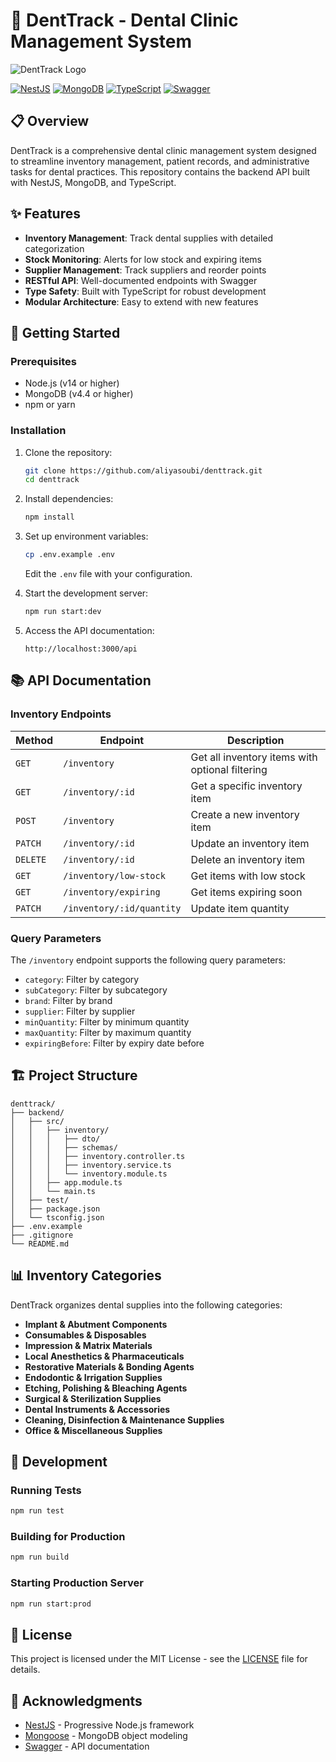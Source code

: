 # 🦷 DentTrack - Dental Clinic Management System

![DentTrack Logo](https://via.placeholder.com/150x150.png?text=DentTrack)

[![NestJS](https://img.shields.io/badge/NestJS-E0234E?style=for-the-badge&logo=nestjs&logoColor=white)](https://nestjs.com/)
[![MongoDB](https://img.shields.io/badge/MongoDB-4EA94B?style=for-the-badge&logo=mongodb&logoColor=white)](https://www.mongodb.com/)
[![TypeScript](https://img.shields.io/badge/TypeScript-3178C6?style=for-the-badge&logo=typescript&logoColor=white)](https://www.typescriptlang.org/)
[![Swagger](https://img.shields.io/badge/Swagger-85EA2D?style=for-the-badge&logo=swagger&logoColor=black)](https://swagger.io/)

## 📋 Overview

DentTrack is a comprehensive dental clinic management system designed to streamline inventory management, patient records, and administrative tasks for dental practices. This repository contains the backend API built with NestJS, MongoDB, and TypeScript.

## ✨ Features

- **Inventory Management**: Track dental supplies with detailed categorization
- **Stock Monitoring**: Alerts for low stock and expiring items
- **Supplier Management**: Track suppliers and reorder points
- **RESTful API**: Well-documented endpoints with Swagger
- **Type Safety**: Built with TypeScript for robust development
- **Modular Architecture**: Easy to extend with new features

## 🚀 Getting Started

### Prerequisites

- Node.js (v14 or higher)
- MongoDB (v4.4 or higher)
- npm or yarn

### Installation

1. Clone the repository:
   ```bash
   git clone https://github.com/aliyasoubi/denttrack.git
   cd denttrack
   ```

2. Install dependencies:
   ```bash
   npm install
   ```

3. Set up environment variables:
   ```bash
   cp .env.example .env
   ```
   Edit the `.env` file with your configuration.

4. Start the development server:
   ```bash
   npm run start:dev
   ```

5. Access the API documentation:
   ```
   http://localhost:3000/api
   ```

## 📚 API Documentation

### Inventory Endpoints

| Method | Endpoint | Description |
|--------|----------|-------------|
| `GET` | `/inventory` | Get all inventory items with optional filtering |
| `GET` | `/inventory/:id` | Get a specific inventory item |
| `POST` | `/inventory` | Create a new inventory item |
| `PATCH` | `/inventory/:id` | Update an inventory item |
| `DELETE` | `/inventory/:id` | Delete an inventory item |
| `GET` | `/inventory/low-stock` | Get items with low stock |
| `GET` | `/inventory/expiring` | Get items expiring soon |
| `PATCH` | `/inventory/:id/quantity` | Update item quantity |

### Query Parameters

The `/inventory` endpoint supports the following query parameters:

- `category`: Filter by category
- `subCategory`: Filter by subcategory
- `brand`: Filter by brand
- `supplier`: Filter by supplier
- `minQuantity`: Filter by minimum quantity
- `maxQuantity`: Filter by maximum quantity
- `expiringBefore`: Filter by expiry date before

## 🏗️ Project Structure

```
denttrack/
├── backend/
│   ├── src/
│   │   ├── inventory/
│   │   │   ├── dto/
│   │   │   ├── schemas/
│   │   │   ├── inventory.controller.ts
│   │   │   ├── inventory.service.ts
│   │   │   └── inventory.module.ts
│   │   ├── app.module.ts
│   │   └── main.ts
│   ├── test/
│   ├── package.json
│   └── tsconfig.json
├── .env.example
├── .gitignore
└── README.md
```

## 📊 Inventory Categories

DentTrack organizes dental supplies into the following categories:

- **Implant & Abutment Components**
- **Consumables & Disposables**
- **Impression & Matrix Materials**
- **Local Anesthetics & Pharmaceuticals**
- **Restorative Materials & Bonding Agents**
- **Endodontic & Irrigation Supplies**
- **Etching, Polishing & Bleaching Agents**
- **Surgical & Sterilization Supplies**
- **Dental Instruments & Accessories**
- **Cleaning, Disinfection & Maintenance Supplies**
- **Office & Miscellaneous Supplies**

## 🔧 Development

### Running Tests

```bash
npm run test
```

### Building for Production

```bash
npm run build
```

### Starting Production Server

```bash
npm run start:prod
```

## 📝 License

This project is licensed under the MIT License - see the [LICENSE](LICENSE) file for details.

## 🙏 Acknowledgments

- [NestJS](https://nestjs.com/) - Progressive Node.js framework
- [Mongoose](https://mongoosejs.com/) - MongoDB object modeling
- [Swagger](https://swagger.io/) - API documentation
